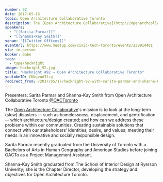 ```yaml
---
number: 92
date: 2017-05-16
topic: Open Architecture Collaborative Toronto
description: The [Open Architecture Collaborative](http://openarchcollab.org)'s mission is to look at the long-term (slow) disasters -- such as homelessness, displacement, and gentrification -- which architecture/design created; and how can we address these problems within our communities. Creating sustainable solutions that connect with our stakeholders' identities, desire, and values; meeting their needs in an innovative and socially responsible design.
speakers:
  - "[[Sarita Parmar]]"
  - "[[Shanna-Kay Smith]]"
venue: "[[Twitter Offices]]"
eventUrl: https://www.meetup.com/civic-tech-toronto/events/238914481
via: in-person
booker: Gabe
tags:
  - type/hacknight
image: hacknight_92.jpg
title: "Hacknight #92 – Open Architecture Collaborative Toronto"
youtubeID: CKkgvuAIlzg
redirect_from: /2017/05/17/hacknight-92-with-sarita-parmar-and-shanna-kay-smith/
---
```


Presenters: Sarita Parmar and Shanna-Kay Smith from Open Architecture Collaborative Toronto [@OACToronto](https://twitter.com/OACToronto)

The [Open Architecture Collaborative](http://openarchcollab.org)'s mission is to look at the long-term (slow) disasters -- such as homelessness, displacement, and gentrification -- which architecture/design created; and how can we address these problems within our communities. Creating sustainable solutions that connect with our stakeholders' identities, desire, and values; meeting their needs in an innovative and socially responsible design.

Sarita Parmar recently graduated from the University of Toronto with a Bachelors of Arts in Human Geography and American Studies before joining OACTo as a Project Management Assistant.

Shanna-Kay Smith graduated from The School of Interior Design at Ryerson Univerity; she is the Chapter Director, developing the strategy and objectives for Open Architecture Toronto.